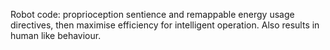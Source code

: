 Robot code: proprioception sentience and remappable energy usage directives, then maximise efficiency for intelligent operation. Also results in human like behaviour.
